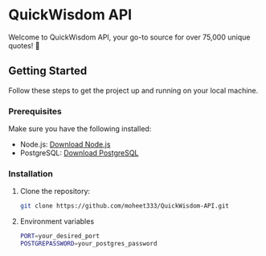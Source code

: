# QuickWisdom API

Welcome to QuickWisdom API, your go-to source for over 75,000 unique quotes! 🚀

## Getting Started

Follow these steps to get the project up and running on your local machine.

### Prerequisites

Make sure you have the following installed:

- Node.js: [Download Node.js](https://nodejs.org/)
- PostgreSQL: [Download PostgreSQL](https://www.postgresql.org/)

### Installation

1. Clone the repository:

   ```bash
   git clone https://github.com/moheet333/QuickWisdom-API.git
2. Environment variables
   ```bash
   PORT=your_desired_port
   POSTGREPASSWORD=your_postgres_password
